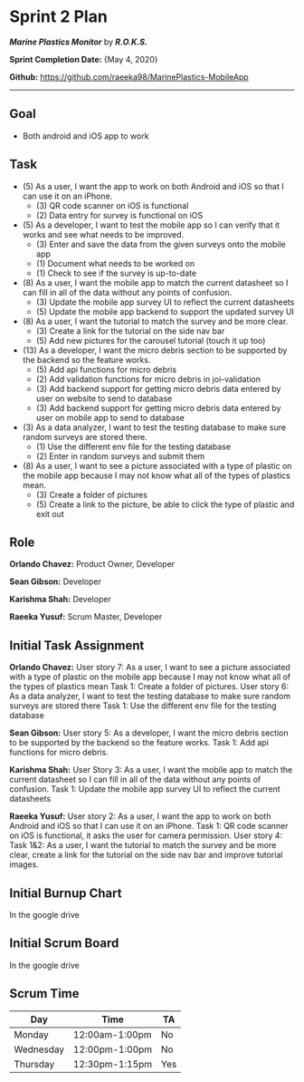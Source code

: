 # Sprint 2 Plan

***Marine Plastics Monitor*** by ***R.O.K.S.***

**Sprint Completion Date:** {May 4, 2020}

**Github:** https://github.com/raeeka98/MarinePlastics-MobileApp

---

## Goal

- Both android and iOS app to work

## Task
- (5) As a user, I want the app to work on both Android and iOS so that I can use it on an iPhone.
  - (3) QR code scanner on iOS is functional
  - (2) Data entry for survey is functional on iOS
- (5) As a developer, I want to test the mobile app so I can verify that it works and see what needs to be improved.
  - (3) Enter and save the data from the given surveys onto the mobile app
  - (1) Document what needs to be worked on
  - (1) Check to see if the survey is up-to-date
- (8) As a user, I want the mobile app to match the current datasheet so I can fill in all of the data without any points of confusion.
  - (3) Update the mobile app survey UI to reflect the current datasheets
  - (5) Update the mobile app backend to support the updated survey UI
- (8) As a user, I want the tutorial to match the survey and be more clear.
  - (3) Create a link for the tutorial on the side nav bar
  - (5) Add new pictures for the carousel tutorial (touch it up too)
- (13) As a developer, I want the micro debris section to be supported by the backend so the feature works.
  - (5) Add api functions for micro debris
  - (2) Add validation functions for micro debris in joi-validation
  - (3) Add backend support for getting micro debris data entered by user on website to send to database
  - (3) Add backend support for getting micro debris data entered by user on mobile app to send to database
- (3) As a data analyzer, I want to test the testing database to make sure random surveys are stored there.
  - (1) Use the different env file for the testing database
  - (2) Enter in random surveys and submit them
- (8) As a user, I want to see a picture associated with a type of plastic on the mobile app because I may not know what all of the types of plastics mean.
  - (3) Create a folder of pictures
  - (5) Create a link to the picture, be able to click the type of plastic and exit out


## Role

**Orlando Chavez:** Product Owner, Developer

**Sean Gibson:** Developer

**Karishma Shah:** Developer

**Raeeka Yusuf:** Scrum Master, Developer

## Initial Task Assignment

**Orlando Chavez:** User story 7: As a user, I want to see a picture associated with a type of plastic on the mobile app because I may not know what all of the types of plastics mean Task 1: Create a folder of pictures. User story 6: As a data analyzer, I want to test the testing database to make sure random surveys are stored there Task 1: Use the different env file for the testing database

**Sean Gibson:** User story 5: As a developer, I want the micro debris section to be supported by the backend so the feature works. Task 1: Add api functions for micro debris.

**Karishma Shah:** User Story 3:  As a user, I want the mobile app to match the current datasheet so I can fill in all of the data without any points of confusion. Task 1: Update the mobile app survey UI to reflect the current datasheets

**Raeeka Yusuf:** User story 2: As a user, I want the app to work on both Android and iOS so that I can use it on an iPhone. Task 1: QR code scanner on iOS is functional, it asks the user for camera permission. User story 4: Task 1&2: As a user, I want the tutorial to match the survey and be more clear, create a link for the tutorial on the side nav bar and improve tutorial images. 



## Initial Burnup Chart

In the google drive

## Initial Scrum Board

In the google drive

## Scrum Time

|Day|Time|TA|
|------|------|------|
|Monday|12:00am-1:00pm|No|
|Wednesday|12:00pm-1:00pm|No|
|Thursday|12:30pm-1:15pm|Yes|


